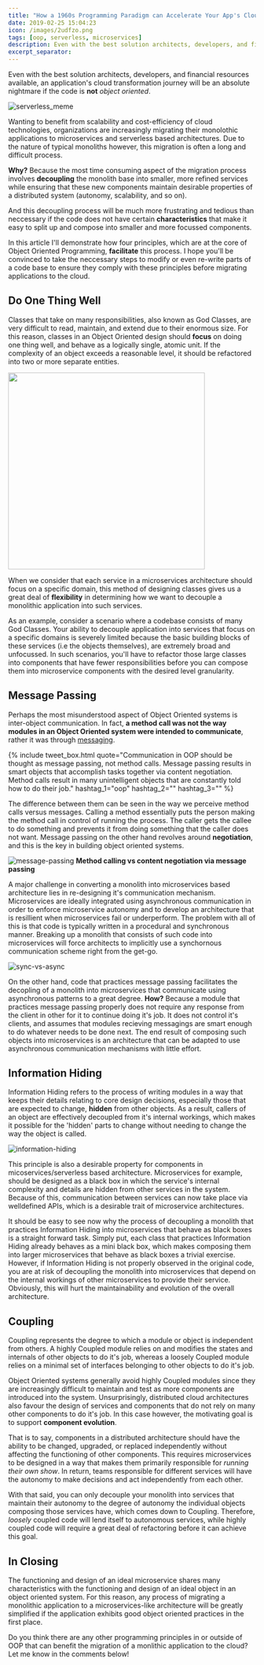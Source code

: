 ```yaml
---
title: "How a 1960s Programming Paradigm can Accelerate Your App's Cloud Migration"
date: 2019-02-25 15:04:23
icon: /images/2udfzo.png
tags: [oop, serverless, microservices]
description: Even with the best solution architects, developers, and financial resources available, an application's cloud transformation journey will be an absolute nightmare if the code is not object oriented.
excerpt_separator: 
---
```

Even with the best solution architects, developers, and financial resources available, an application's cloud transformation journey will be an absolute nightmare if the code is **not** *object oriented*.
<!--more-->

![serverless_meme](/images/2udfzo.jpg)

Wanting to benefit from scalability and cost-efficiency of cloud technologies, organizations are increasingly migrating their monolothic applications to microservices and serverless based architectures. Due to the nature of typical monoliths however, this migration is often a long and difficult process.

**Why?** Because the most time consuming aspect of the migration process involves **decoupling** the monolith base into smaller, more refined services while ensuring that these new components maintain desirable properties of a distributed system (autonomy, scalability, and so on).

And this decoupling process will be much more frustrating and tedious than neccessary if the code does not have certain **characteristics** that make it easy to split up and compose into smaller and more focussed components.

In this article I'll demonstrate how four principles, which are at the core of Object Oriented Programming, **facilitate** this process. I hope you'll be convinced to take the neccessary steps to modify or even re-write parts of a code base to ensure they comply with these principles before migrating applications to the cloud.

## Do One Thing Well

Classes that take on many responsibilities, also known as God Classes, are very difficult to read, maintain, and extend due to their enormous size. For this reason, classes in an Object Oriented design should **focus** on doing one thing well, and behave as a logically single, atomic unit. If the complexity of an object exceeds a reasonable level, it should be refactored into two or more separate entities.

<img src="/images/srp.jpg" style="width:400px;"/>

When we consider that each service in a microservices architecture should focus on a specific domain, this method of designing classes gives us a great deal of **flexibility** in determining how we want to decouple a monolithic application into such services. 

As an example, consider a scenario where a codebase consists of many God Classes. Your ability to decouple application into services that focus on a specific domains is severely limited because the basic building blocks of these services (i.e the objects themselves), are extremely broad and unfocussed. In such scenarios, you'll have to refactor those large classes into components that have fewer responsibilities before you can compose them into microservice components with the desired level granularity.

## Message Passing

Perhaps the most misunderstood aspect of Object Oriented systems is inter-object communication. In fact, **a method call was not the way modules in an Object Oriented system were intended to communicate**, rather it was through [messaging](http://mfadhel.com/lost-oop/#inter-object-communication).

{% include tweet_box.html quote="Communication in OOP should be thought as message passing, not method calls. Message passing results in smart objects that accomplish tasks together via content negotiation. Method calls result in many unintelligent objects that are constantly told how to do their job." hashtag_1="oop" hashtag_2="" hashtag_3="" %} 
<!--
<br/>
<blockquote class="twitter-tweet tw-align-center"><p lang="en" dir="ltr">Communication in OOP should be thought as message passing, not method calls. Message passing results in smart objects that accomplish tasks together via content negotiation. Method calls result in many unintelligent objects that are constantly told how to do their job. <a href="https://twitter.com/hashtag/oop?src=hash&amp;ref_src=twsrc%5Etfw">#oop</a></p>&mdash; Muntazir Fadhel (@FadhelMuntazir) <a href="https://twitter.com/FadhelMuntazir/status/1103057880520052736?ref_src=twsrc%5Etfw">March 5, 2019</a></blockquote> <script async src="https://platform.twitter.com/widgets.js" charset="utf-8"></script>
<br/>
-->

The difference between them can be seen in the way we perceive method calls versus messages. Calling a method essentially puts the person making the method call in control of running the process. The caller gets the callee to do something and prevents it from doing something that the caller does not want. Message passing on the other hand revolves around **negotiation**, and this is the key in building object oriented systems.

![message-passing](/images/sciencev2.svg)
**Method calling vs content negotiation via message passing**

A major challenge in converting a monolith into microservices based architecture lies in re-designing it's communication mechanism. Microservices are ideally integrated using asynchronous communication in order to enforce microservice autonomy and to develop an architecture that is resillient when microservices fail or underperform. The problem with all of this is that code is typically written in a procedural and synchronous manner. Breaking up a monolith that consists of such code into microservices will force architects to implicitly use a synchornous communication scheme right from the get-go.

![sync-vs-async](/images/sync_vs_async.PNG)

On the other hand, code that practices message passing facilitates the decopling of a monolith into microservices that communicate using asynchronous patterns to a great degree. **How?** Because a module that practices message passing properly does not require any response from the client in other for it to continue doing it's job. It does not control it's clients, and assumes that modules recieving messagings are smart enough to do whatever needs to be done next. The end result of composing such objects into microservices is an architecture that can be adapted to use asynchronous communication mechanisms with little effort.

## Information Hiding

Information Hiding refers to the process of writing modules in a way that keeps their details relating to core design decisions, especially those that are expected to change, **hidden** from other objects. As a result, callers of an object are effectively decoupled from it's internal workings, which makes it possible for the 'hidden' parts to change without needing to change the way the object is called.

![information-hiding](/images/Information-hiding.png)

This principle is also a desirable property for components in micoservices/serverless based architecture. Microservices for example, should be designed as a black box in which the service's internal complexity and details are hidden from other services in the system. Because of this, communication between services can now take place via welldefined APIs, which is a desirable trait of microservice architectures.

It should be easy to see now why the process of decoupling a monolith that practices Information Hiding into microservices that behave as black boxes is a straight forward task. Simply put, each class that practices Information Hiding already behaves as a mini black box, which makes composing them into larger microservices that behave as black boxes a trivial exercise. However, if Information Hiding is not properly observed in the original code, you are at risk of decoupling the monolith into microservices that depend on the internal workings of other microservices to provide their service. Obviously, this will hurt the maintainability and evolution of the overall architecture.

## Coupling

Coupling represents the degree to which a module or object is independent from others. A highly Coupled module relies on and modifies the states and internals of other objects to do it's job, whereas a loosely Coupled module relies on a minimal set of interfaces belonging to other objects to do it's job. 

Object Oriented systems generally avoid highly Coupled modules since they are increasingly difficult to maintain and test as more components are introduced into the system. Unsurprisingly, distributed cloud architectures also favour the design of services and components that do not rely on many other components to do it's job. In this case however, the motivating goal is to support **component evolution**.

That is to say, components in a distributed architecture should have the ability to be changed, upgraded, or replaced independently without affecting the functioning of other components. This requires microservices to be designed in a way that makes them primarily responsible for *running their own show*. In return, teams responsible for different services will have the autonomy to make decisions and act independently from each other.

With that said, you can only decouple your monolith into services that maintain their autonomy to the degree of autonomy the individual objects composing those services have, which comes down to Coupling. Therefore, *loosely* coupled code will lend itself to autonomous services, while highly coupled code will require a great deal of refactoring before it can achieve this goal.

## In Closing

The functioning and design of an ideal microservice shares many characteristics with the functioning and design of an ideal object in an object oriented system. For this reason, any process of migrating a monolithic application to a microservices-like architecture will be greatly simplified if the application exhibits good object oriented practices in the first place.

Do you think there are any other programming principles in or outside of OOP that can benefit the migration of a monlithic application to the cloud? Let me know in the comments below!
